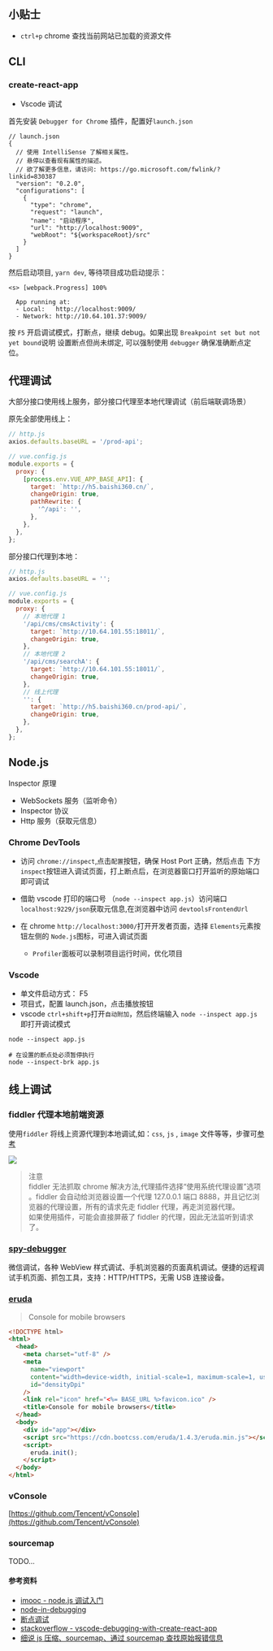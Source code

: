## 小贴士

-   `ctrl+p` chrome 查找当前网站已加载的资源文件

## CLI

### create-react-app

-   Vscode 调试

首先安装 `Debugger for Chrome` 插件，配置好`launch.json`

    // launch.json
    {
      // 使用 IntelliSense 了解相关属性。
      // 悬停以查看现有属性的描述。
      // 欲了解更多信息，请访问: https://go.microsoft.com/fwlink/?linkid=830387
      "version": "0.2.0",
      "configurations": [
        {
          "type": "chrome",
          "request": "launch",
          "name": "启动程序",
          "url": "http://localhost:9009",
          "webRoot": "${workspaceRoot}/src"
        }
      ]
    }
    
    

然后启动项目, `yarn dev`, 等待项目成功启动提示：

```shell
<s> [webpack.Progress] 100%

  App running at:
  - Local:   http://localhost:9009/
  - Network: http://10.64.101.37:9009/
```

按 `F5` 开启调试模式，打断点，继续 debug。如果出现 `Breakpoint set but not yet bound`说明 设置断点但尚未绑定, 可以强制使用 `debugger` 确保准确断点定位。

## 代理调试

大部分接口使用线上服务，部分接口代理至本地代理调试（前后端联调场景）

原先全部使用线上：

```js
// http.js
axios.defaults.baseURL = '/prod-api';

// vue.config.js
module.exports = {
  proxy: {
    [process.env.VUE_APP_BASE_API]: {
      target: `http://h5.baishi360.cn/`,
      changeOrigin: true,
      pathRewrite: {
        '^/api': '',
      },
    },
  },
};
```

部分接口代理到本地：

```js
// http.js
axios.defaults.baseURL = '';

// vue.config.js
module.exports = {
  proxy: {
    // 本地代理 1
    '/api/cms/cmsActivity': {
      target: `http://10.64.101.55:18011/`,
      changeOrigin: true,
    },
    // 本地代理 2
    '/api/cms/searchA': {
      target: `http://10.64.101.55:18011/`,
      changeOrigin: true,
    },
    // 线上代理
    '': {
      target: `http://h5.baishi360.cn/prod-api/`,
      changeOrigin: true,
    },
  },
};
```

## Node.js

Inspector 原理

-   WebSockets 服务（监听命令）
-   Inspector 协议
-   Http 服务（获取元信息）

### Chrome DevTools

-   访问 `chrome://inspect`,点击`配置`按钮，确保 Host Port 正确，然后点击 下方`inspect`按钮进入调试页面，打上断点后，在浏览器窗口打开监听的原始端口即可调试
    
-   借助 vscode 打印的端口号 （`node --inspect app.js`）访问端口 `localhost:9229/json`获取元信息,在浏览器中访问 `devtoolsFrontendUrl`
    
-   在 chrome `http://localhost:3000/`打开开发者页面，选择 `Elements`元素按钮左侧的 `Node.js`图标，可进入调试页面
    
    -   `Profiler`面板可以录制项目运行时间，优化项目

### Vscode

-   单文件启动方式： F5
-   项目式，配置 launch.json，点击播放按钮
-   vscode `ctrl+shift+p`打开`自动附加`，然后终端输入 `node --inspect app.js` 即打开调试模式

```shell
node --inspect app.js

# 在设置的断点处必须暂停执行
node --inspect-brk app.js
```

## 线上调试

### fiddler 代理本地前端资源

使用`fiddler` 将线上资源代理到本地调试,如：`css`, `js` , `image` 文件等等，步骤可[参考](https://blog.csdn.net/hahavslinb/article/details/78791219)

[![](https://camo.githubusercontent.com/a491f09a40d26aa2724a868d602f7547de7c47bd/687474703a2f2f7777312e73696e61696d672e636e2f6c617267652f64663535316561356c793167326b70387972356d6e6a323168613073336a78662e6a7067)](https://camo.githubusercontent.com/a491f09a40d26aa2724a868d602f7547de7c47bd/687474703a2f2f7777312e73696e61696d672e636e2f6c617267652f64663535316561356c793167326b70387972356d6e6a323168613073336a78662e6a7067)

> 注意  
> fiddler 无法抓取 chrome 解决方法,代理插件选择“使用系统代理设置”选项  
> 。fiddler 会自动给浏览器设置一个代理 127.0.0.1 端口 8888，并且记忆浏览器的代理设置，所有的请求先走 fiddler 代理，再走浏览器代理。  
> 如果使用插件，可能会直接屏蔽了 fiddler 的代理，因此无法监听到请求了。

### [spy-debugger](https://github.com/wuchangming/spy-debugger)

微信调试，各种 WebView 样式调试、手机浏览器的页面真机调试。便捷的远程调试手机页面、抓包工具，支持：HTTP/HTTPS，无需 USB 连接设备。

### [eruda](https://github.com/liriliri/eruda)

> Console for mobile browsers

```html
<!DOCTYPE html>
<html>
  <head>
    <meta charset="utf-8" />
    <meta
      name="viewport"
      content="width=device-width, initial-scale=1, maximum-scale=1, user-scalable=no"
      id="densityDpi"
    />
    <link rel="icon" href="<%= BASE_URL %>favicon.ico" />
    <title>Console for mobile browsers</title>
  </head>
  <body>
    <div id="app"></div>
    <script src="https://cdn.bootcss.com/eruda/1.4.3/eruda.min.js"></script>
    <script>
      eruda.init();
    </script>
  </body>
</html>
```

### vConsole

[https://github.com/Tencent/vConsole](https://github.com/Tencent/vConsole)

### sourcemap

TODO...

#### 参考资料

-   [imooc - node.js 调试入门](https://www.imooc.com/learn/1093)
-   [node-in-debugging](https://github.com/nswbmw/node-in-debugging)
-   [断点调试](https://www.zhihu.com/question/43687153/answer/149944688)
-   [stackoverflow - vscode-debugging-with-create-react-app](https://stackoverflow.com/questions/42714449/vscode-debugging-with-create-react-app)
-   [细说 js 压缩、sourcemap、通过 sourcemap 查找原始报错信息](https://github.com/senntyou/blogs/blob/master/web-extend/8.md)